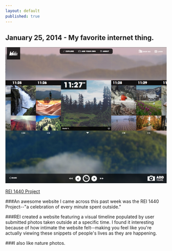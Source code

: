 ```yaml
---
layout: default
published: true
---
```


## January 25, 2014 - My favorite internet thing.

![REI Project](/img/blog1.png)

[REI 1440 Project](http://www.rei1440project.com/)

###An awesome website I came across this past week was the REI 1440 Project--"a celebration of every minute spent outside."

###REI created a website featuring a visual timeline populated by user submitted photos taken outside at a specific time. I found it interesting because of how intimate the website felt--making you feel like you're actually viewing these snippets of people's lives as they are happening.

###I also like nature photos. 